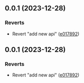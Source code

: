 ## 0.0.1 (2023-12-28)


### Reverts

* Revert "add new api" ([e017892](https://github.com/paci1828/ConventionalCommitsTest/commit/e017892e81cecc7ac919ce69d25c657f066ab568))



## 0.0.1 (2023-12-28)


### Reverts

* Revert "add new api" ([e017892](https://github.com/paci1828/ConventionalCommitsTest/commit/e017892e81cecc7ac919ce69d25c657f066ab568))



